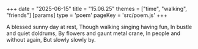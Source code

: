 +++
date = "2025-06-15"
title = "15.06.25"
themes = ["time", "walking", "friends"]
[params]
  type = 'poem'
  pageKey = 'src/poem.js'
+++

A blessed sunny day at rest,
Though walking singing having fun,
In bustle and quiet doldrums,
By flowers and gaunt metal crane,
In people and without again,
But slowly slowly by.

